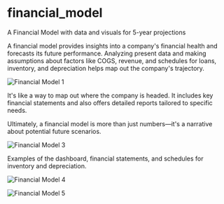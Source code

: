 # financial_model
A Financial Model with data and visuals for 5-year projections

A financial model provides insights into a company's financial health and forecasts its future performance. Analyzing present data and making assumptions about factors like COGS, revenue, and schedules for loans, inventory, and depreciation helps map out the company's trajectory.

![Financial Model 1](https://github.com/user-attachments/assets/9168b7cd-f97e-4190-b932-a17767c177bd)

It's like a way to map out where the company is headed. It includes key financial statements and also offers detailed reports tailored to specific needs.

Ultimately, a financial model is more than just numbers—it's a narrative about potential future scenarios.

![Financial Model 3](https://github.com/user-attachments/assets/bae946b1-c6d4-4945-ba72-92f4b02914aa)

Examples of the dashboard, financial statements, and schedules for inventory and depreciation.

![Financial Model 4](https://github.com/user-attachments/assets/b7879fbf-b017-4fc3-8b4c-7b980325201d)

![Financial Model 5](https://github.com/user-attachments/assets/b6bcab82-4317-434b-b2ee-c6e6393d5c3e)
